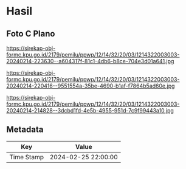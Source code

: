 # Hasil

## Foto C Plano

https://sirekap-obj-formc.kpu.go.id/2179/pemilu/ppwp/12/14/32/20/03/1214322003003-20240214-223630--a604317f-81c1-4db6-b8ce-704e3d01a641.jpg

https://sirekap-obj-formc.kpu.go.id/2179/pemilu/ppwp/12/14/32/20/03/1214322003003-20240214-220416--9551554a-35be-4690-b1af-f7864b5ad60e.jpg

https://sirekap-obj-formc.kpu.go.id/2179/pemilu/ppwp/12/14/32/20/03/1214322003003-20240214-214828--3dcbd1fd-4e5b-4955-951d-7c9f99443a10.jpg


## Metadata

| Key        | Value               |
| ---------- | ------------------- |
| Time Stamp | 2024-02-25 22:00:00 |



